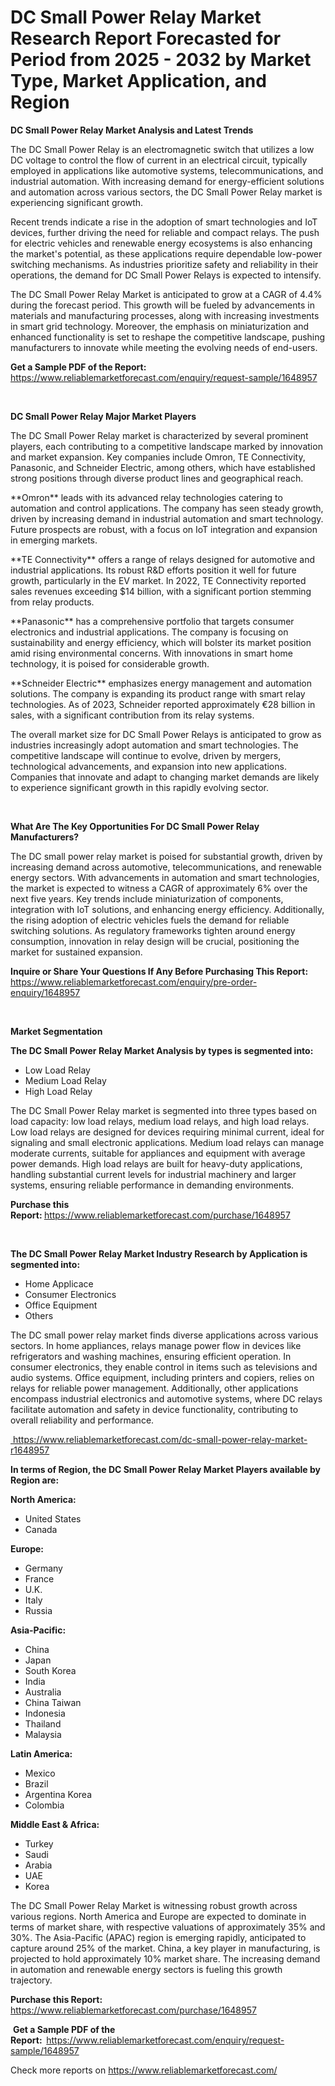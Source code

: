 <p><h1>DC Small Power Relay Market Research Report Forecasted for Period from 2025 -  2032 by Market Type, Market Application, and Region</h1></p><p><strong>DC Small Power Relay Market Analysis and Latest Trends</strong></p>
<p><p>The DC Small Power Relay is an electromagnetic switch that utilizes a low DC voltage to control the flow of current in an electrical circuit, typically employed in applications like automotive systems, telecommunications, and industrial automation. With increasing demand for energy-efficient solutions and automation across various sectors, the DC Small Power Relay market is experiencing significant growth.</p><p>Recent trends indicate a rise in the adoption of smart technologies and IoT devices, further driving the need for reliable and compact relays. The push for electric vehicles and renewable energy ecosystems is also enhancing the market's potential, as these applications require dependable low-power switching mechanisms. As industries prioritize safety and reliability in their operations, the demand for DC Small Power Relays is expected to intensify.</p><p>The DC Small Power Relay Market is anticipated to grow at a CAGR of 4.4% during the forecast period. This growth will be fueled by advancements in materials and manufacturing processes, along with increasing investments in smart grid technology. Moreover, the emphasis on miniaturization and enhanced functionality is set to reshape the competitive landscape, pushing manufacturers to innovate while meeting the evolving needs of end-users.</p></p>
<p><strong>Get a Sample PDF of the Report:&nbsp;</strong> <a href="https://www.reliablemarketforecast.com/enquiry/request-sample/1648957?utm_campaign=2876&utm_medium=2&utm_source=Github&utm_content=ia&utm_term=26032025&utm_id=dc-small-power-relay">https://www.reliablemarketforecast.com/enquiry/request-sample/1648957</a></p>
<p>&nbsp;</p>
<p><strong>DC Small Power Relay Major Market Players</strong></p>
<p><p>The DC Small Power Relay market is characterized by several prominent players, each contributing to a competitive landscape marked by innovation and market expansion. Key companies include Omron, TE Connectivity, Panasonic, and Schneider Electric, among others, which have established strong positions through diverse product lines and geographical reach.</p><p>**Omron** leads with its advanced relay technologies catering to automation and control applications. The company has seen steady growth, driven by increasing demand in industrial automation and smart technology. Future prospects are robust, with a focus on IoT integration and expansion in emerging markets.</p><p>**TE Connectivity** offers a range of relays designed for automotive and industrial applications. Its robust R&D efforts position it well for future growth, particularly in the EV market. In 2022, TE Connectivity reported sales revenues exceeding $14 billion, with a significant portion stemming from relay products.</p><p>**Panasonic** has a comprehensive portfolio that targets consumer electronics and industrial applications. The company is focusing on sustainability and energy efficiency, which will bolster its market position amid rising environmental concerns. With innovations in smart home technology, it is poised for considerable growth.</p><p>**Schneider Electric** emphasizes energy management and automation solutions. The company is expanding its product range with smart relay technologies. As of 2023, Schneider reported approximately €28 billion in sales, with a significant contribution from its relay systems.</p><p>The overall market size for DC Small Power Relays is anticipated to grow as industries increasingly adopt automation and smart technologies. The competitive landscape will continue to evolve, driven by mergers, technological advancements, and expansion into new applications. Companies that innovate and adapt to changing market demands are likely to experience significant growth in this rapidly evolving sector.</p></p>
<p>&nbsp;</p>
<p><strong>What Are The Key Opportunities For DC Small Power Relay Manufacturers?</strong></p>
<p><p>The DC small power relay market is poised for substantial growth, driven by increasing demand across automotive, telecommunications, and renewable energy sectors. With advancements in automation and smart technologies, the market is expected to witness a CAGR of approximately 6% over the next five years. Key trends include miniaturization of components, integration with IoT solutions, and enhancing energy efficiency. Additionally, the rising adoption of electric vehicles fuels the demand for reliable switching solutions. As regulatory frameworks tighten around energy consumption, innovation in relay design will be crucial, positioning the market for sustained expansion.</p></p>
<p><strong>Inquire or Share Your Questions If Any Before Purchasing This Report:</strong> <a href="https://www.reliablemarketforecast.com/enquiry/pre-order-enquiry/1648957?utm_campaign=2876&utm_medium=2&utm_source=Github&utm_content=ia&utm_term=26032025&utm_id=dc-small-power-relay">https://www.reliablemarketforecast.com/enquiry/pre-order-enquiry/1648957</a></p>
<p>&nbsp;</p>
<p><strong>Market Segmentation</strong></p>
<p><strong>The DC Small Power Relay Market Analysis by types is segmented into:</strong></p>
<p><ul><li>Low Load Relay</li><li>Medium Load Relay</li><li>High Load Relay</li></ul></p>
<p><p>The DC Small Power Relay market is segmented into three types based on load capacity: low load relays, medium load relays, and high load relays. Low load relays are designed for devices requiring minimal current, ideal for signaling and small electronic applications. Medium load relays can manage moderate currents, suitable for appliances and equipment with average power demands. High load relays are built for heavy-duty applications, handling substantial current levels for industrial machinery and larger systems, ensuring reliable performance in demanding environments.</p></p>
<p><strong>Purchase this Report:&nbsp;</strong><a href="https://www.reliablemarketforecast.com/purchase/1648957?utm_campaign=2876&utm_medium=2&utm_source=Github&utm_content=ia&utm_term=26032025&utm_id=dc-small-power-relay">https://www.reliablemarketforecast.com/purchase/1648957</a></p>
<p>&nbsp;</p>
<p><strong>The DC Small Power Relay Market Industry Research by Application is segmented into:</strong></p>
<p><ul><li>Home Applicace</li><li>Consumer Electronics</li><li>Office Equipment</li><li>Others</li></ul></p>
<p><p>The DC small power relay market finds diverse applications across various sectors. In home appliances, relays manage power flow in devices like refrigerators and washing machines, ensuring efficient operation. In consumer electronics, they enable control in items such as televisions and audio systems. Office equipment, including printers and copiers, relies on relays for reliable power management. Additionally, other applications encompass industrial electronics and automotive systems, where DC relays facilitate automation and safety in device functionality, contributing to overall reliability and performance.</p></p>
<p><a href="https://www.reliablemarketforecast.com/dc-small-power-relay-market-r1648957?utm_campaign=2876&utm_medium=2&utm_source=Github&utm_content=ia&utm_term=26032025&utm_id=dc-small-power-relay">&nbsp;https://www.reliablemarketforecast.com/dc-small-power-relay-market-r1648957</a></p>
<p><strong>In terms of Region, the DC Small Power Relay Market Players available by Region are:</strong></p>
<p>
    <p> <strong> North America: </strong>
        <ul>
            <li>United States</li>
            <li>Canada</li>
        </ul>
        </p> 
    <p> <strong> Europe: </strong>
        <ul>
            <li>Germany</li>
            <li>France</li>
            <li>U.K.</li>
            <li>Italy</li>
            <li>Russia</li>
        </ul>
        </p> 
    <p> <strong> Asia-Pacific: </strong>
        <ul>
            <li>China</li>
            <li>Japan</li>
            <li>South Korea</li>
            <li>India</li>
            <li>Australia</li>
            <li>China Taiwan</li>
            <li>Indonesia</li>
            <li>Thailand</li>
            <li>Malaysia</li>
        </ul>
        </p> 
    <p> <strong> Latin America: </strong>
        <ul>
            <li>Mexico</li>
            <li>Brazil</li>
            <li>Argentina Korea</li>
            <li>Colombia</li>
        </ul>
        </p> 
    <p> <strong> Middle East & Africa: </strong>
        <ul>
            <li>Turkey</li>
            <li>Saudi</li>
            <li>Arabia</li>
            <li>UAE</li>
            <li>Korea</li>
        </ul>
    </p>
    </p>
<p><p>The DC Small Power Relay Market is witnessing robust growth across various regions. North America and Europe are expected to dominate in terms of market share, with respective valuations of approximately 35% and 30%. The Asia-Pacific (APAC) region is emerging rapidly, anticipated to capture around 25% of the market. China, a key player in manufacturing, is projected to hold approximately 10% market share. The increasing demand in automation and renewable energy sectors is fueling this growth trajectory.</p></p>
<p><strong>Purchase this Report: </strong><a href="https://www.reliablemarketforecast.com/purchase/1648957?utm_campaign=2876&utm_medium=2&utm_source=Github&utm_content=ia&utm_term=26032025&utm_id=dc-small-power-relay">https://www.reliablemarketforecast.com/purchase/1648957</a></p>
<p>&nbsp;<strong>Get a Sample PDF of the Report:&nbsp;&nbsp;</strong><a href="https://www.reliablemarketforecast.com/enquiry/request-sample/1648957?utm_campaign=2876&utm_medium=2&utm_source=Github&utm_content=ia&utm_term=26032025&utm_id=dc-small-power-relay">https://www.reliablemarketforecast.com/enquiry/request-sample/1648957</a></p>
<p><strong></strong></p>
<p>Check more reports on <a href="https://www.reliablemarketforecast.com/?utm_campaign=2876&utm_medium=2&utm_source=Github&utm_content=ia&utm_term=26032025&utm_id=dc-small-power-relay">https://www.reliablemarketforecast.com/</a></p>